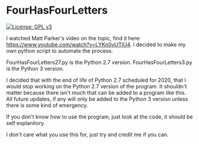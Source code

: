 # FourHasFourLetters
[![License: GPL v3](https://img.shields.io/badge/License-GPLv3-blue.svg)](https://www.gnu.org/licenses/gpl-3.0)

I watched Matt Parker's video on the topic, find it here: https://www.youtube.com/watch?v=LYKn0yUTIU4. I decided to make my own python script to automate the process.

FourHasFourLetters27.py is the Python 2.7 version.
FourHasFourLetters3.py is the Python 3 version.

I decided that with the end of life of Python 2.7 scheduled for 2020, that I would stop working on the Python 2.7 version of the program. It shouldn't matter because there isn't much that can be added to a program like this. All future updates, if any will only be added to the Python 3 version unless there is some kind of emergency.

If you don't know how to use the program, just look at the code, it should be self explanitory.

I don't care what you use this for, just try and credit me if you can.
